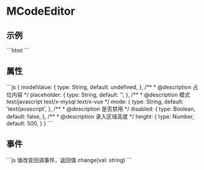 <div class="text-center">
  <div class="text-4xl -mb-6 m-auto" />
  <h1>MCodeEditor</h1>
</div>

<h2>示例</h2>
```html
<MCodeEditor v-model="dt123" mode="text/x-mysql" @change="fileComplete"/>
```

<h2>属性</h2>
```js
{
  modelValue: {
    type: String,
    default: undefined,
  },
  /**
   * @description 占位内容
   */
  placeholder: {
    type: String,
    default: '',
  },
  /**
   * @description 模式 text/javascript text/x-mysql text/x-vue
   */
  mode: {
    type: String,
    default: 'text/javascript',
  },
  /**
   * @description 是否禁用
   */
  disabled: {
    type: Boolean,
    default: false,
  },
  /**
   * @description 录入区域高度
   */
  height: {
    type: Number,
    default: 500,
  }
}
```
<h2>事件</h2>
```js
值改变回调事件，返回值
change(val: string)
```
